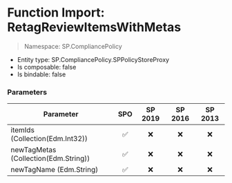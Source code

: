 # Function Import: RetagReviewItemsWithMetas

> Namespace: SP.CompliancePolicy

- Entity type: SP.CompliancePolicy.SPPolicyStoreProxy
- Is composable: false
- Is bindable: false

### Parameters

Parameter | SPO | SP 2019 | SP 2016 | SP 2013
----------|:---:|:-------:|:-------:|:-------:
itemIds (Collection(Edm.Int32)) | ✅ | ❌ | ❌ | ❌
newTagMetas (Collection(Edm.String)) | ✅ | ❌ | ❌ | ❌
newTagName (Edm.String) | ✅ | ❌ | ❌ | ❌